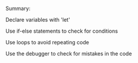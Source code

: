Summary: 

Declare variables with 'let'

Use if-else statements to check for conditions

Use loops to avoid repeating code

Use the debugger to check for mistakes in the code
